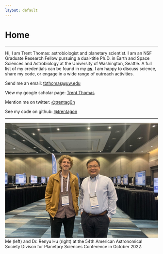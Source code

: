 ```yaml
---
layout: default
---
```

# Home

-------------------------

Hi, I am Trent Thomas: astrobiologist and planetary scientist. I am an NSF Graduate Research Fellow pursuing a dual-title Ph.D. in Earth and Space Sciences and Astrobiology at the University of Washington, Seattle. A full list of my credentials can be found in my **[cv](assets/cvs/tthomas_cv.pdf)**. I am happy to discuss science, share my code, or engage in a wide range of outreach activities.

Send me an email: [tbthomas@uw.edu](mailto:tbthomas@uw.edu)

View my google scholar page: [Trent Thomas](https://scholar.google.com/citations?user=e_IjiKcAAAAJ&hl=en&authuser=1)

Mention me on twitter: [@trentag0n](https://twitter.com/trentag0n)

See my code on github: [@trentagon](https://github.com/trentagon)

-------------------------
![alt text](assets/img/trent_and_renyu.jpg "Trent and Renyu at DPS 2022")
Me (left) and Dr. Renyu Hu (right) at the 54th American Astronomical Society Divison for Planetary Sciences Conference in October 2022.
